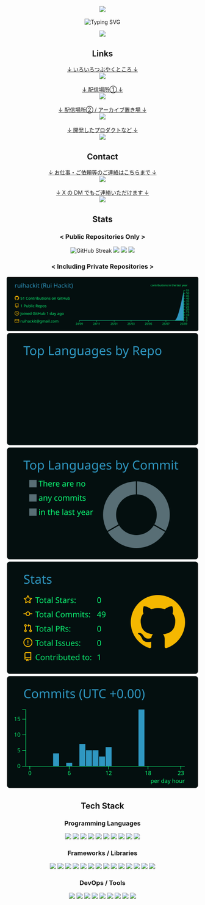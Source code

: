 <div align="center">
    
<p>
    <img src="https://capsule-render.vercel.app/api?type=waving&height=300&color=a1a1a1&text=Rui%20Hackit&reversal=false&fontColor=00A806"/>
</p>
<p>
    <img src="https://readme-typing-svg.demolab.com/?color=00A806&center=true&repeat=false&lines=-+Welcome+to+my+profile+-" alt="Typing SVG" />
</p>
<p>
    <img src="https://komarev.com/ghpvc/?username=ruihackit&color=00A806">
</p>

<h2>Links</h2>

<p>
    <a href="https://x.com/ruihackit">
        ↓ いろいろつぶやくところ ↓<br />
        <img src="https://img.shields.io/badge/@ruihackit-000000?style=flat&logo=x&logoColor=white" />
    </a>
</p>
<p>
    <a href="https://www.twitch.tv/ruihackit">
        ↓ 配信場所① ↓<br />
        <img src="https://img.shields.io/badge/ruihackit-9146ff?style=flat&logo=twitch&logoColor=white" />
    </a>
</p>
<p>
    <a href="https://www.youtube.com/@ruihackit">
        ↓ 配信場所② / アーカイブ置き場 ↓<br />
        <img src="https://img.shields.io/badge/@ruihackit-ff0000?style=flat&logo=youtube&logoColor=white" />
    </a>
</p>
<p>
    <a href="https://github.com/ruihackit">
        ↓ 開発したプロダクトなど ↓<br />
        <img src="https://img.shields.io/badge/ruihackit-181717?style=flat&logo=github&logoColor=white" />
    </a>
</p>

<h2>Contact</h2>

<p>
    <a href="mailto:ruihackit@gmail.com">
        ↓ お仕事・ご依頼等のご連絡はこちらまで ↓<br />
        <img src="https://img.shields.io/badge/ruihackit@gmail.com-ea4335?style=flat&logo=gmail&logoColor=white" />
    </a>
</p>
<p>
    <a href="https://x.com/ruihackit">
        ↓ X の DM でもご連絡いただけます ↓<br />
        <img src="https://img.shields.io/badge/@ruihackit-000000?style=flat&logo=x&logoColor=white" />
    </a>
</p>

<h2>Stats</h2>

<h3>&lt; Public Repositories Only &gt;</h3>

<img src="https://streak-stats.demolab.com/?user=ruihackit&theme=ads-juicy-fresh&hide_total_contributions=true" alt="GitHub Streak" />
<img src="https://github-readme-stats.vercel.app/api?username=ruihackit&show_icons=true&theme=blue-green" />
<img src="https://github-readme-stats.vercel.app/api/top-langs/?username=ruihackit&layout=compact&theme=blue-green"  />
<img src="https://github-profile-trophy.vercel.app/?username=ruihackit&theme=matrix" />

<h3>&lt; Including Private Repositories &gt;</h3>

<img src="https://raw.githubusercontent.com/ruihackit/ruihackit/main/profile-summary-card-output/blue_green/0-profile-details.svg" />
<img src="https://raw.githubusercontent.com/ruihackit/ruihackit/main/profile-summary-card-output/blue_green/1-repos-per-language.svg" />
<img src="https://raw.githubusercontent.com/ruihackit/ruihackit/main/profile-summary-card-output/blue_green/2-most-commit-language.svg" />
<img src="https://raw.githubusercontent.com/ruihackit/ruihackit/main/profile-summary-card-output/blue_green/3-stats.svg" />
<img src="https://raw.githubusercontent.com/ruihackit/ruihackit/main/profile-summary-card-output/blue_green/4-productive-time.svg" />

<h2>Tech Stack</h2>

<h3>Programming Languages</h3>

<a href="#"><img src="https://img.shields.io/badge/Python-3776ab?style=flat&logo=python&logoColor=white" /></a>
<a href="#"><img src="https://img.shields.io/badge/R-276dc3?style=flat&logo=r&logoColor=white" /></a>
<a href="#"><img src="https://img.shields.io/badge/Java-5382a1?style=flat&logo=java&logoColor=white" /></a>
<a href="#"><img src="https://img.shields.io/badge/Kotlin-7f52ff?style=flat&logo=kotlin&logoColor=white" /></a>
<a href="#"><img src="https://img.shields.io/badge/JavaScript-f7df1e?style=flat&logo=javascript&logoColor=white" /></a>
<a href="#"><img src="https://img.shields.io/badge/TypeScript-3178c6?style=flat&logo=typescript&logoColor=white" /></a>
<a href="#"><img src="https://img.shields.io/badge/HTML-e34f26?style=flat&logo=html5&logoColor=white" /></a>
<a href="#"><img src="https://img.shields.io/badge/CSS-663399?style=flat&logo=css&logoColor=white" /></a>
<a href="#"><img src="https://img.shields.io/badge/Markdown-000000?style=flat&logo=markdown&logoColor=white" /></a>
<a href="#"><img src="https://img.shields.io/badge/LaTeX-008080?style=flat&logo=latex&logoColor=white" /></a>

<h3>Frameworks / Libraries</h3>

<a href="#"><img src="https://img.shields.io/badge/React-61dafb?style=flat&logo=react&logoColor=black" /></a>
<a href="#"><img src="https://img.shields.io/badge/Next.js-000000?style=flat&logo=nextdotjs&logoColor=white" /></a>
<a href="#"><img src="https://img.shields.io/badge/Svelte-ff3e00?style=flat&logo=svelte&logoColor=white" /></a>
<a href="#"><img src="https://img.shields.io/badge/Tailwind_CSS-06b6d4?style=flat&logo=tailwindcss&logoColor=white" /></a>
<a href="#"><img src="https://img.shields.io/badge/Django-092e20?style=flat&logo=django&logoColor=white" /></a>
<a href="#"><img src="https://img.shields.io/badge/Flask-3babc3?style=flat&logo=flask&logoColor=white" /></a>
<a href="#"><img src="https://img.shields.io/badge/FastAPI-009688?style=flat&logo=fastapi&logoColor=white" /></a>
<a href="#"><img src="https://img.shields.io/badge/Node.js-5fa04e?style=flat&logo=nodedotjs&logoColor=white" /></a>
<a href="#"><img src="https://img.shields.io/badge/discord.js-5865f2?style=flat&logo=discorddotjs&logoColor=white" /></a>
<a href="#"><img src="https://img.shields.io/badge/PyTorch-ee4c2c?style=flat&logo=pytorch&logoColor=white" /></a>
<a href="#"><img src="https://img.shields.io/badge/TensorFlow-ff6f00?style=flat&logo=tensorflow&logoColor=white" /></a>
<a href="#"><img src="https://img.shields.io/badge/scikit_learn-f7931e?style=flat&logo=scikit%20learn&logoColor=white" /></a>
<a href="#"><img src="https://img.shields.io/badge/OpenCV-5c3ee8?style=flat&logo=opencv&logoColor=white" /></a>
<a href="#"><img src="https://img.shields.io/badge/Unity-ffffff?style=flat&logo=unity&logoColor=black" /></a>

<h3>DevOps / Tools</h3>

<a href="#"><img src="https://img.shields.io/badge/Git-f05032?style=flat&logo=git&logoColor=white" /></a>
<a href="#"><img src="https://img.shields.io/badge/GitHub-181717?style=flat&logo=github&logoColor=white" /></a>
<a href="#"><img src="https://img.shields.io/badge/Docker-2496ed?style=flat&logo=docker&logoColor=white" /></a>
<a href="#"><img src="https://img.shields.io/badge/Gradle-02303a?style=flat&logo=gradle&logoColor=white" /></a>
<a href="#"><img src="https://img.shields.io/badge/Linux-fcc624?style=flat&logo=linux&logoColor=white" /></a>
<a href="#"><img src="https://img.shields.io/badge/Ubuntu-e95420?style=flat&logo=ubuntu&logoColor=white" /></a>
<a href="#"><img src="https://img.shields.io/badge/Anaconda-44a833?style=flat&logo=anaconda&logoColor=white" /></a>
<a href="#"><img src="https://img.shields.io/badge/Vim-019733?style=flat&logo=vim&logoColor=white" /></a>
<a href="#"><img src="https://img.shields.io/badge/Neovim-57a143?style=flat&logo=neovim&logoColor=white" /></a>

</div>

